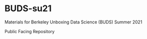 # BUDS-su21
Materials for Berkeley Unboxing Data Science (BUDS) Summer 2021

Public Facing Repository

